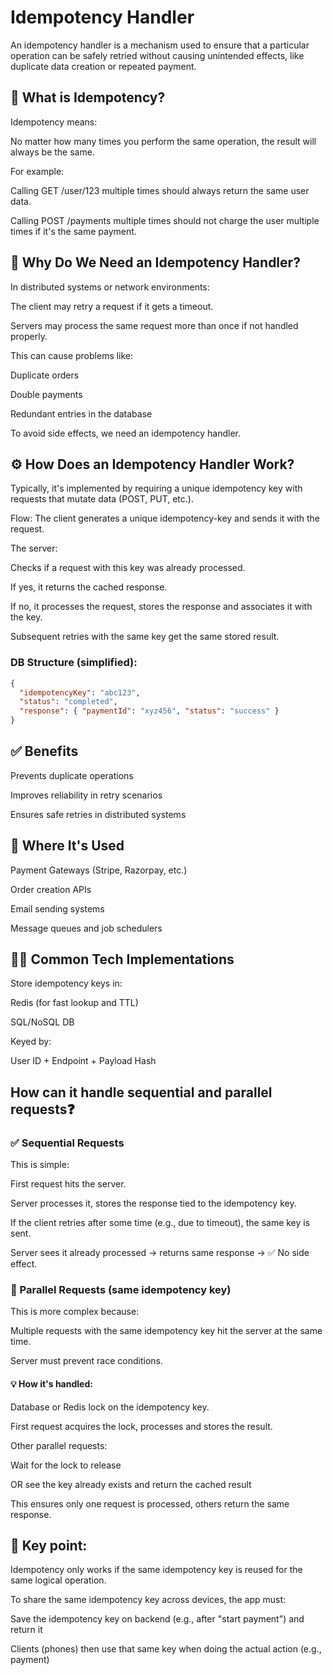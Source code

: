 # Idempotency Handler

An idempotency handler is a mechanism used to ensure that a particular operation can be safely retried without causing unintended effects, like duplicate data creation or repeated payment.

## 🔁 What is Idempotency?
Idempotency means:

No matter how many times you perform the same operation, the result will always be the same.

For example:

Calling GET /user/123 multiple times should always return the same user data.

Calling POST /payments multiple times should not charge the user multiple times if it's the same payment.

## 🧠 Why Do We Need an Idempotency Handler?
In distributed systems or network environments:

The client may retry a request if it gets a timeout.

Servers may process the same request more than once if not handled properly.

This can cause problems like:

Duplicate orders

Double payments

Redundant entries in the database

To avoid side effects, we need an idempotency handler.

## ⚙️ How Does an Idempotency Handler Work?
Typically, it's implemented by requiring a unique idempotency key with requests that mutate data (POST, PUT, etc.).

Flow:
The client generates a unique idempotency-key and sends it with the request.

The server:

Checks if a request with this key was already processed.

If yes, it returns the cached response.

If no, it processes the request, stores the response and associates it with the key.

Subsequent retries with the same key get the same stored result.

### DB Structure (simplified):
```json
{
  "idempotencyKey": "abc123",
  "status": "completed",
  "response": { "paymentId": "xyz456", "status": "success" }
}
```
## ✅ Benefits
Prevents duplicate operations

Improves reliability in retry scenarios

Ensures safe retries in distributed systems

## 🧱 Where It's Used
Payment Gateways (Stripe, Razorpay, etc.)

Order creation APIs

Email sending systems

Message queues and job schedulers

## 👨‍💻 Common Tech Implementations
Store idempotency keys in:

Redis (for fast lookup and TTL)

SQL/NoSQL DB

Keyed by:

User ID + Endpoint + Payload Hash

## How can it handle sequential and parallel requests❓

### ✅ Sequential Requests
This is simple:

First request hits the server.

Server processes it, stores the response tied to the idempotency key.

If the client retries after some time (e.g., due to timeout), the same key is sent.

Server sees it already processed → returns same response → ✅ No side effect.

### 🔄 Parallel Requests (same idempotency key)
This is more complex because:

Multiple requests with the same idempotency key hit the server at the same time.

Server must prevent race conditions.

#### 💡 How it's handled:
Database or Redis lock on the idempotency key.

First request acquires the lock, processes and stores the result.

Other parallel requests:

Wait for the lock to release

OR see the key already exists and return the cached result

This ensures only one request is processed, others return the same response.

## 🔐 Key point:
Idempotency only works if the same idempotency key is reused for the same logical operation.

To share the same idempotency key across devices, the app must:

Save the idempotency key on backend (e.g., after "start payment") and return it

Clients (phones) then use that same key when doing the actual action (e.g., payment)